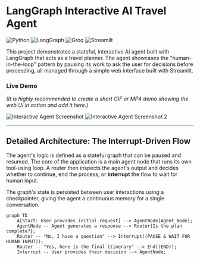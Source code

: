 # LangGraph Interactive AI Travel Agent

![Python](https://img.shields.io/badge/Python-3.11-3776AB?style=for-the-badge&logo=python)
![LangGraph](https://img.shields.io/badge/LangChain-LangGraph-f29f05?style=for-the-badge)
![Groq](https://img.shields.io/badge/Groq-Llama_3-FF6E00?style=for-the-badge)
![Streamlit](https://img.shields.io/badge/Streamlit-FF4B4B?style=for-the-badge&logo=streamlit)

This project demonstrates a stateful, interactive AI agent built with LangGraph that acts as a travel planner. The agent showcases the "human-in-the-loop" pattern by pausing its work to ask the user for decisions before proceeding, all managed through a simple web interface built with Streamlit.

### Live Demo
*(It is highly recommended to create a short GIF or MP4 demo showing the web UI in action and add it here.)*

![Interactive Agent Screenshot](Screenshot%202025-09-18%20at%2010.51.30%E2%80%AFAM.png)
![Interactive Agent Screenshot 2](Screenshot%202025-09-18%20at%2010.51.08%E2%80%AFAM.png)

---

## Detailed Architecture: The Interrupt-Driven Flow

The agent's logic is defined as a stateful graph that can be paused and resumed. The core of the application is a main agent node that runs its own tool-using loop. A router then inspects the agent's output and decides whether to continue, end the process, or **interrupt** the flow to wait for human input.

The graph's state is persisted between user interactions using a checkpointer, giving the agent a continuous memory for a single conversation.

```mermaid
graph TD
    A[Start: User provides initial request] --> AgentNode[Agent Node];
    AgentNode -- Agent generates a response --> Router{Is the plan complete?};
    Router -- "No, I have a question" --> Interrupt((PAUSE & WAIT FOR HUMAN INPUT));
    Router -- "Yes, here is the final itinerary" --> End((END));
    Interrupt -- User provides their decision --> AgentNode;
